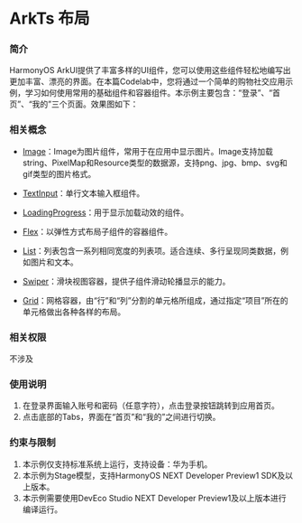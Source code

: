 # ArkTs 布局

### 简介

HarmonyOS ArkUI提供了丰富多样的UI组件，您可以使用这些组件轻松地编写出更加丰富、漂亮的界面。在本篇Codelab中，您将通过一个简单的购物社交应用示例，学习如何使用常用的基础组件和容器组件。本示例主要包含：“登录”、“首页”、“我的”三个页面。效果图如下：

### 相关概念

- [Image](https://developer.huawei.com/consumer/cn/doc/harmonyos-references/ts-basic-components-image-0000001815927572)：Image为图片组件，常用于在应用中显示图片。Image支持加载string、PixelMap和Resource类型的数据源，支持png、jpg、bmp、svg和gif类型的图片格式。

- [TextInput](https://developer.huawei.com/consumer/cn/doc/harmonyos-references/ts-basic-components-textinput-0000001862607429)：单行文本输入框组件。

- [LoadingProgress](https://developer.huawei.com/consumer/cn/doc/harmonyos-references/ts-basic-components-loadingprogress-0000001862607401)：用于显示加载动效的组件。

- [Flex](https://developer.huawei.com/consumer/cn/doc/harmonyos-references/ts-container-flex-0000001815767820)：以弹性方式布局子组件的容器组件。

- [List](https://developer.huawei.com/consumer/cn/doc/harmonyos-references/ts-container-list-0000001862607449)：列表包含一系列相同宽度的列表项。适合连续、多行呈现同类数据，例如图片和文本。

- [Swiper](https://developer.huawei.com/consumer/cn/doc/harmonyos-references/ts-container-swiper-0000001862607461)：滑块视图容器，提供子组件滑动轮播显示的能力。

- [Grid](https://developer.huawei.com/consumer/cn/doc/harmonyos-references/ts-container-grid-0000001815927620)：网格容器，由“行”和“列”分割的单元格所组成，通过指定“项目”所在的单元格做出各种各样的布局。

### 相关权限

不涉及

### 使用说明

1. 在登录界面输入账号和密码（任意字符），点击登录按钮跳转到应用首页。
2. 点击底部的Tabs，界面在“首页”和“我的”之间进行切换。

### 约束与限制

1. 本示例仅支持标准系统上运行，支持设备：华为手机。
2. 本示例为Stage模型，支持HarmonyOS NEXT Developer Preview1 SDK及以上版本。
3. 本示例需要使用DevEco Studio NEXT Developer Preview1及以上版本进行编译运行。